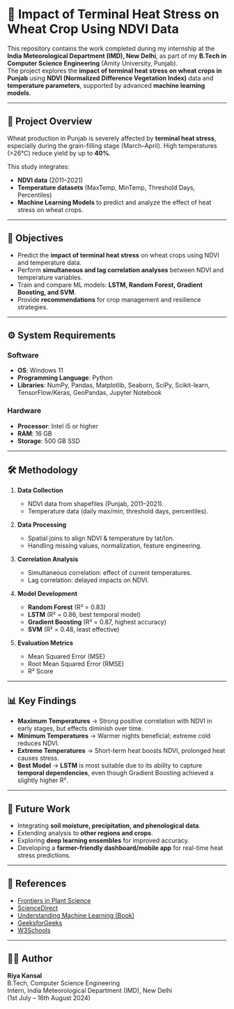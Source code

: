 # 🌾 Impact of Terminal Heat Stress on Wheat Crop Using NDVI Data

This repository contains the work completed during my internship at the **India Meteorological Department (IMD), New Delhi**, as part of my **B.Tech in Computer Science Engineering** (Amity University, Punjab).  
The project explores the **impact of terminal heat stress on wheat crops in Punjab** using **NDVI (Normalized Difference Vegetation Index)** data and **temperature parameters**, supported by advanced **machine learning models**.

---

## 📌 Project Overview
Wheat production in Punjab is severely affected by **terminal heat stress**, especially during the grain-filling stage (March–April). High temperatures (>26°C) reduce yield by up to **40%**.  

This study integrates:
- **NDVI data** (2011–2021)  
- **Temperature datasets** (MaxTemp, MinTemp, Threshold Days, Percentiles)  
- **Machine Learning Models** to predict and analyze the effect of heat stress on wheat crops.

---

## 🎯 Objectives
- Predict the **impact of terminal heat stress** on wheat crops using NDVI and temperature data.  
- Perform **simultaneous and lag correlation analyses** between NDVI and temperature variables.  
- Train and compare ML models: **LSTM, Random Forest, Gradient Boosting, and SVM**.  
- Provide **recommendations** for crop management and resilience strategies.  

---

## ⚙️ System Requirements

### Software
- **OS**: Windows 11  
- **Programming Language**: Python  
- **Libraries**: NumPy, Pandas, Matplotlib, Seaborn, SciPy, Scikit-learn, TensorFlow/Keras, GeoPandas, Jupyter Notebook  

### Hardware
- **Processor**: Intel i5 or higher  
- **RAM**: 16 GB  
- **Storage**: 500 GB SSD   

---

## 🛠️ Methodology
1. **Data Collection**  
   - NDVI data from shapefiles (Punjab, 2011–2021).  
   - Temperature data (daily max/min, threshold days, percentiles).  

2. **Data Processing**  
   - Spatial joins to align NDVI & temperature by lat/lon.  
   - Handling missing values, normalization, feature engineering.  

3. **Correlation Analysis**  
   - Simultaneous correlation: effect of current temperatures.  
   - Lag correlation: delayed impacts on NDVI.  

4. **Model Development**  
   - **Random Forest** (R² = 0.83)  
   - **LSTM** (R² = 0.86, best temporal model)  
   - **Gradient Boosting** (R² = 0.87, highest accuracy)  
   - **SVM** (R² = 0.48, least effective)  

5. **Evaluation Metrics**  
   - Mean Squared Error (MSE)  
   - Root Mean Squared Error (RMSE)  
   - R² Score  

---

## 📊 Key Findings
- **Maximum Temperatures** → Strong positive correlation with NDVI in early stages, but effects diminish over time.  
- **Minimum Temperatures** → Warmer nights beneficial; extreme cold reduces NDVI.  
- **Extreme Temperatures** → Short-term heat boosts NDVI, prolonged heat causes stress.  
- **Best Model** → **LSTM** is most suitable due to its ability to capture **temporal dependencies**, even though Gradient Boosting achieved a slightly higher R².  

---

## 🚀 Future Work
- Integrating **soil moisture, precipitation, and phenological data**.  
- Extending analysis to **other regions and crops**.  
- Exploring **deep learning ensembles** for improved accuracy.  
- Developing a **farmer-friendly dashboard/mobile app** for real-time heat stress predictions.  

---

## 📑 References
- [Frontiers in Plant Science](https://www.frontiersin.org/journals/plant-science/articles/10.3389/fpls.2021.633651/full)  
- [ScienceDirect](https://www.sciencedirect.com/science/article/pii/S092427161930262X)  
- [Understanding Machine Learning (Book)](https://www.google.co.in/books/edition/Understanding_Machine_Learning/ttJkAwAAQBAJ?hl=en&gbpv=1)  
- [GeeksforGeeks](https://www.geeksforgeeks.org/)  
- [W3Schools](https://www.w3schools.com/)  

---

## 👩‍💻 Author
**Riya Kansal**  
B.Tech, Computer Science Engineering  
Intern, India Meteorological Department (IMD), New Delhi  
(1st July – 16th August 2024)  
